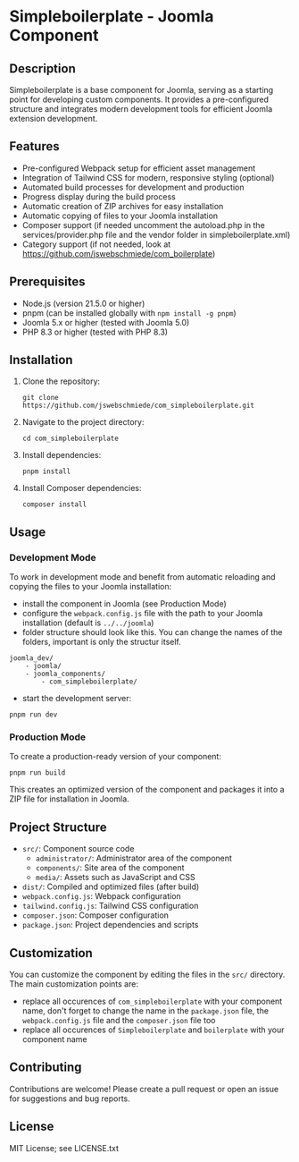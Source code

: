 # Simpleboilerplate - Joomla Component

## Description

Simpleboilerplate is a base component for Joomla, serving as a starting point for developing custom components. It provides a pre-configured structure and integrates modern development tools for efficient Joomla extension development.

## Features

-   Pre-configured Webpack setup for efficient asset management
-   Integration of Tailwind CSS for modern, responsive styling (optional)
-   Automated build processes for development and production
-   Progress display during the build process
-   Automatic creation of ZIP archives for easy installation
-   Automatic copying of files to your Joomla installation
-   Composer support (if needed uncomment the autoload.php in the services/provider.php file and the vendor folder in simpleboilerplate.xml)
-   Category support (if not needed, look at https://github.com/jswebschmiede/com_boilerplate)

## Prerequisites

-   Node.js (version 21.5.0 or higher)
-   pnpm (can be installed globally with `npm install -g pnpm`)
-   Joomla 5.x or higher (tested with Joomla 5.0)
-   PHP 8.3 or higher (tested with PHP 8.3)

## Installation

1. Clone the repository:

    ```
    git clone https://github.com/jswebschmiede/com_simpleboilerplate.git
    ```

2. Navigate to the project directory:

    ```
    cd com_simpleboilerplate
    ```

3. Install dependencies:

    ```
    pnpm install
    ```

4. Install Composer dependencies:

    ```
    composer install
    ```

## Usage

### Development Mode

To work in development mode and benefit from automatic reloading and copying the files to your Joomla installation:

-   install the component in Joomla (see Production Mode)
-   configure the `webpack.config.js` file with the path to your Joomla installation (default is `../../joomla`)
-   folder structure should look like this. You can change the names of the folders, important is only the structur itself.

```
joomla_dev/
    - joomla/
    - joomla_components/
        - com_simpleboilerplate/
```

-   start the development server:

```
pnpm run dev
```

### Production Mode

To create a production-ready version of your component:

```
pnpm run build
```

This creates an optimized version of the component and packages it into a ZIP file for installation in Joomla.

## Project Structure

-   `src/`: Component source code
    -   `administrator/`: Administrator area of the component
    -   `components/`: Site area of the component
    -   `media/`: Assets such as JavaScript and CSS
-   `dist/`: Compiled and optimized files (after build)
-   `webpack.config.js`: Webpack configuration
-   `tailwind.config.js`: Tailwind CSS configuration
-   `composer.json`: Composer configuration
-   `package.json`: Project dependencies and scripts

## Customization

You can customize the component by editing the files in the `src/` directory. The main customization points are:

-   replace all occurences of `com_simpleboilerplate` with your component name, don't forget to change the name in the `package.json` file, the `webpack.config.js` file and the `composer.json` file too
-   replace all occurences of `Simpleboilerplate` and `boilerplate` with your component name

## Contributing

Contributions are welcome! Please create a pull request or open an issue for suggestions and bug reports.

## License

MIT License; see LICENSE.txt
